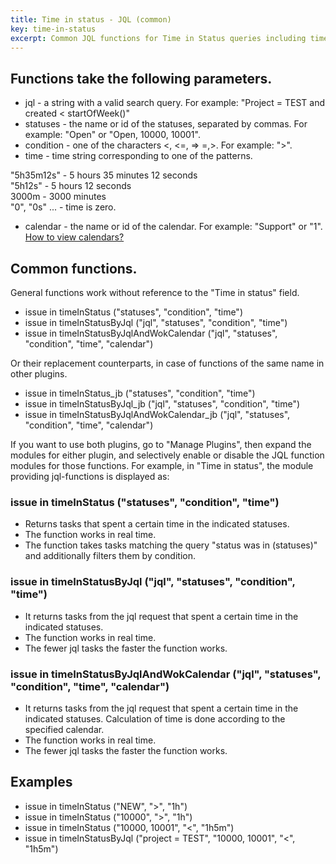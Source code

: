 ```yaml
---
title: Time in status - JQL (common)
key: time-in-status
excerpt: Common JQL functions for Time in Status queries including timeInStatus, timeInStatusByJql, and working calendar functions with real-time search capabilities.
---
```


## Functions take the following parameters. ## 

* jql - a string with a valid search query. For example: "Project = TEST and created < startOfWeek()"
* statuses - the name or id of the statuses, separated by commas. For example: "Open" or "Open, 10000, 10001".
* condition - one of the characters <, <=, => =,>. For example: ">".
* time - time string corresponding to one of the patterns.

<div class="uk-alert-note" data-uk-alert="">
"5h35m12s" - 5 hours 35 minutes 12 seconds<br>
"5h12s" - 5 hours 12 seconds<br>
3000m - 3000 minutes<br>
"0", "0s" ... - time is zero.
</div>

* calendar - the name or id of the calendar. For example: "Support" or "1". [How to view calendars?](/docs/time-in-status/user-help-info/)

## Common functions. ## 

General functions work without reference to the "Time in status" field.
* issue in timeInStatus ("statuses", "condition", "time")
* issue in timeInStatusByJql ("jql", "statuses", "condition", "time")
* issue in timeInStatusByJqlAndWokCalendar ("jql", "statuses", "condition", "time", "calendar")

Or their replacement counterparts, in case of functions of the same name in other plugins.
* issue in timeInStatus_jb ("statuses", "condition", "time")
* issue in timeInStatusByJql_jb ("jql", "statuses", "condition", "time")
* issue in timeInStatusByJqlAndWokCalendar_jb ("jql", "statuses", "condition", "time", "calendar")

If you want to use both plugins, go to "Manage Plugins", then expand the modules for either plugin, and selectively enable or disable the JQL function modules for those functions. For example, in "Time in status", the module providing jql-functions is displayed as:

### issue in timeInStatus ("statuses", "condition", "time") ### 
* Returns tasks that spent a certain time in the indicated statuses.
* The function works in real time.
* The function takes tasks matching the query "status was in (statuses)" and additionally filters them by condition.

### issue in timeInStatusByJql ("jql", "statuses", "condition", "time") ###
* It returns tasks from the jql request that spent a certain time in the indicated statuses.
* The function works in real time.
* The fewer jql tasks the faster the function works.

### issue in timeInStatusByJqlAndWokCalendar ("jql", "statuses", "condition", "time", "calendar") ###
* It returns tasks from the jql request that spent a certain time in the indicated statuses. Calculation of time is done according to the specified calendar.
* The function works in real time.
* The fewer jql tasks the faster the function works.

## Examples ## 
* issue in timeInStatus ("NEW", ">", "1h")
* issue in timeInStatus ("10000", ">", "1h")
* issue in timeInStatus ("10000, 10001", "<", "1h5m")
* issue in timeInStatusByJql ("project = TEST", "10000, 10001", "<", "1h5m")